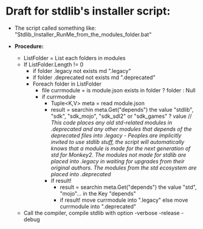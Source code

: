 # Draft for stdlib's installer script:

- The script called something like: "Stdlib_Installer_RunMe_from_the_modules_folder.bat"

- **Procedure:** 
  - ListFolder = List each folders in modules
  - If ListFolder.Length != 0
    - if folder .legacy not exists md ".legacy"
    - if folder .deprecated not exists md ".deprecated"
    - Foreach folder in ListFolder
      - file currmodule = is module.json exists in folder ? folder : Null
      - if currmodule
        - Tuple<K,V> meta = read module.json
        - result = searchin meta.Get("depends") the value "stdlib", "sdk", "sdk_mojo", "sdk_sdl2" or "sdk_games" ? value
        // *This code places any old std-related modules in .deprecated and any other modules that depends of the deprecated files into .legacy - Peoples are implicitly invited to use stdlib stuff, the script will automatically knows that a module is made for the next generation of std for Monkey2. The modules not made for stdlib are placed into .legacy in waiting for upgrades from their original authors. The modules from the std ecosystem are placed into .deprecated*
        - if result!
           - result = searchin meta.Get("depends") the value "std", "mojo"... in the Key "depends"
           - if result! move currmodule into ".legacy" else move currmodule into ".deprecated"
  - Call the compiler, compile stdlib with option -verbose -release -debug
    
